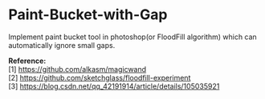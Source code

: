 # Paint-Bucket-with-Gap

Implement paint bucket tool in photoshop(or FloodFill algorithm) which can automatically ignore small gaps.

**Reference:**  
[1] https://github.com/alkasm/magicwand   
[2] https://github.com/sketchglass/floodfill-experiment  
[3] https://blog.csdn.net/qq_42191914/article/details/105035921
